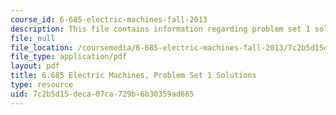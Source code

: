 ```yaml
---
course_id: 6-685-electric-machines-fall-2013
description: This file contains information regarding problem set 1 solution.
file: null
file_location: /coursemedia/6-685-electric-machines-fall-2013/7c2b5d15deca07ca729b6b30359ad665_MIT6_685F13_ps01ans.pdf
file_type: application/pdf
layout: pdf
title: 6.685 Electric Machines, Problem Set 1 Solutions
type: resource
uid: 7c2b5d15-deca-07ca-729b-6b30359ad665
---
```

